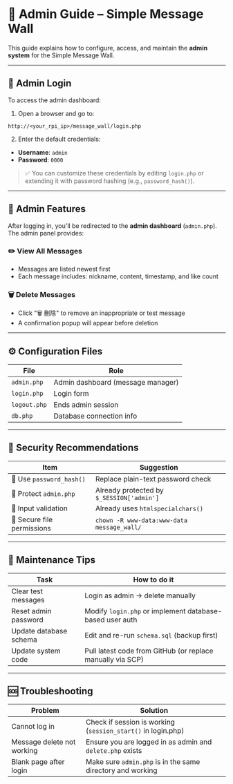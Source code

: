 # 👑 Admin Guide – Simple Message Wall

This guide explains how to configure, access, and maintain the **admin system** for the Simple Message Wall.

---

## 🔐 Admin Login

To access the admin dashboard:

1. Open a browser and go to:

```
http://<your_rpi_ip>/message_wall/login.php
```

2. Enter the default credentials:

- **Username**: `admin`
- **Password**: `0000`

> ✅ You can customize these credentials by editing `login.php` or extending it with password hashing (e.g., `password_hash()`).

---

## 🧭 Admin Features

After logging in, you'll be redirected to the **admin dashboard** (`admin.php`). The admin panel provides:

### ✏️ View All Messages
- Messages are listed newest first
- Each message includes: nickname, content, timestamp, and like count

### 🗑️ Delete Messages
- Click "🗑️ 刪除" to remove an inappropriate or test message
- A confirmation popup will appear before deletion

---

## ⚙️ Configuration Files

| File         | Role                              |
|--------------|-----------------------------------|
| `admin.php`  | Admin dashboard (message manager) |
| `login.php`  | Login form                        |
| `logout.php` | Ends admin session                |
| `db.php`     | Database connection info          |

---

## 🔐 Security Recommendations

| Item                         | Suggestion                                  |
|------------------------------|---------------------------------------------|
| 🔐 Use `password_hash()`     | Replace plain-text password check           |
| 🚫 Protect `admin.php`       | Already protected by `$_SESSION['admin']`   |
| 🧼 Input validation           | Already uses `htmlspecialchars()`           |
| 📁 Secure file permissions   | `chown -R www-data:www-data message_wall/` |

---

## 🔁 Maintenance Tips

| Task                           | How to do it                                                   |
|--------------------------------|----------------------------------------------------------------|
| Clear test messages            | Login as admin → delete manually                               |
| Reset admin password           | Modify `login.php` or implement database-based user auth       |
| Update database schema         | Edit and re-run `schema.sql` (backup first)                    |
| Update system code             | Pull latest code from GitHub (or replace manually via SCP)     |

---

## 🆘 Troubleshooting

| Problem                        | Solution                                                       |
|--------------------------------|----------------------------------------------------------------|
| Cannot log in                  | Check if session is working (`session_start()` in login.php)   |
| Message delete not working     | Ensure you are logged in as admin and `delete.php` exists      |
| Blank page after login         | Make sure `admin.php` is in the same directory and working     |
